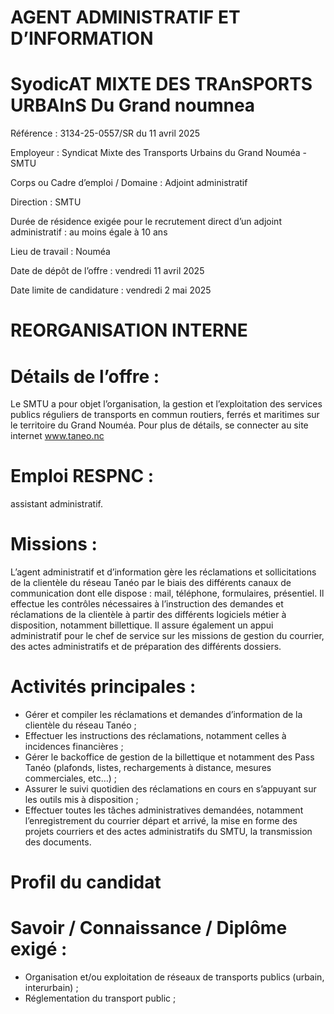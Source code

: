 # AGENT ADMINISTRATIF ET D’INFORMATION

# SyodicAT MIXTE DES TRAnSPORTS URBAInS Du Grand noumnea

Référence : 3134-25-0557/SR du 11 avril 2025

Employeur : Syndicat Mixte des Transports Urbains du Grand Nouméa - SMTU

Corps ou Cadre d’emploi / Domaine : Adjoint administratif

Direction : SMTU

Durée de résidence exigée pour le recrutement direct d’un adjoint administratif : au moins égale à 10 ans

Lieu de travail : Nouméa

Date de dépôt de l’offre : vendredi 11 avril 2025

Date limite de candidature : vendredi 2 mai 2025

# REORGANISATION INTERNE

# Détails de l’offre :

Le SMTU a pour objet l’organisation, la gestion et l’exploitation des services publics réguliers de transports en commun routiers, ferrés et maritimes sur le territoire du Grand Nouméa. Pour plus de détails, se connecter au site internet www.taneo.nc

# Emploi RESPNC :

assistant administratif.

# Missions :

L’agent administratif et d’information gère les réclamations et sollicitations de la clientèle du réseau Tanéo par le biais des différents canaux de communication dont elle dispose : mail, téléphone, formulaires, présentiel. Il effectue les contrôles nécessaires à l’instruction des demandes et réclamations de la clientèle à partir des différents logiciels métier à disposition, notamment billettique. Il assure également un appui administratif pour le chef de service sur les missions de gestion du courrier, des actes administratifs et de préparation des différents dossiers.

# Activités principales :

- Gérer et compiler les réclamations et demandes d’information de la clientèle du réseau Tanéo ;
- Effectuer les instructions des réclamations, notamment celles à incidences financières ;
- Gérer le backoffice de gestion de la billettique et notamment des Pass Tanéo (plafonds, listes, rechargements à distance, mesures commerciales, etc…) ;
- Assurer le suivi quotidien des réclamations en cours en s’appuyant sur les outils mis à disposition ;
- Effectuer toutes les tâches administratives demandées, notamment l’enregistrement du courrier départ et arrivé, la mise en forme des projets courriers et des actes administratifs du SMTU, la transmission des documents.

# Profil du candidat

# Savoir / Connaissance / Diplôme exigé :

- Organisation et/ou exploitation de réseaux de transports publics (urbain, interurbain) ;
- Réglementation du transport public ;